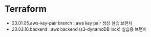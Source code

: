 # Terraform
- 23.01.05.aws-key-pair branch : aws key pair 생성 실습 브랜치
- 23.03.10.backend : aws backend (s3-dynamoDB lock) 실습용 브랜치
